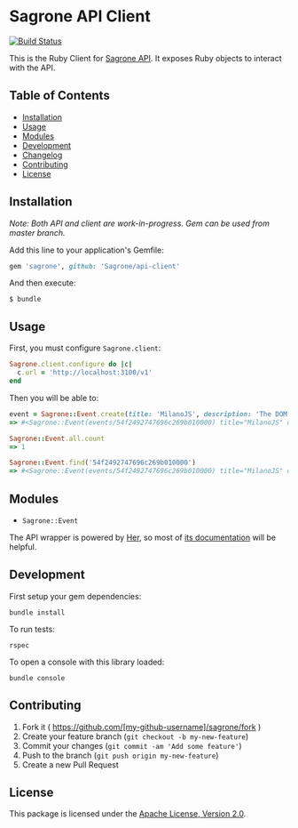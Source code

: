 # Sagrone API Client

[![Build Status](https://travis-ci.org/Sagrone/api-client.svg?branch=master)](https://travis-ci.org/Sagrone/api-client)

This is the Ruby Client for [Sagrone API](https://github.com/Sagrone/api). It exposes Ruby objects to interact with the API.

## Table of Contents

- [Installation](#installation)
- [Usage](#usage)
- [Modules](#modules)
- [Development](#development)
- [Changelog](/CHANGELOG.md)
- [Contributing](#contributing)
- [License](#license)

## Installation

_Note: Both API and client are work-in-progress. Gem can be used from master branch._

Add this line to your application's Gemfile:

```ruby
gem 'sagrone', github: 'Sagrone/api-client'
```

And then execute:

    $ bundle

## Usage

First, you must configure `Sagrone.client`:

```ruby
Sagrone.client.configure do |c|
  c.url = 'http://localhost:3100/v1'
end
```

Then you will be able to:

```ruby
event = Sagrone::Event.create(title: 'MilanoJS', description: 'The DOM of Milan.')
=> #<Sagrone::Event(events/54f2492747696c269b010000) title="MilanoJS" description="The DOM of Milan." id="54f2492747696c269b010000">

Sagrone::Event.all.count
=> 1

Sagrone::Event.find('54f2492747696c269b010000')
=> #<Sagrone::Event(events/54f2492747696c269b010000) title="MilanoJS" description="The DOM of Milan." id="54f2492747696c269b010000">
```

## Modules

* `Sagrone::Event`

The API wrapper is powered by [Her](https://github.com/remiprev/her), so most of [its documentation](https://github.com/remiprev/her#activerecord-like-methods) will be helpful.

## Development

First setup your gem dependencies:

    bundle install

To run tests:

    rspec

To open a console with this library loaded:

    bundle console

## Contributing

1. Fork it ( https://github.com/[my-github-username]/sagrone/fork )
2. Create your feature branch (`git checkout -b my-new-feature`)
3. Commit your changes (`git commit -am 'Add some feature'`)
4. Push to the branch (`git push origin my-new-feature`)
5. Create a new Pull Request

## License

This package is licensed under the [Apache License, Version 2.0](http://www.apache.org/licenses/LICENSE-2.0).
